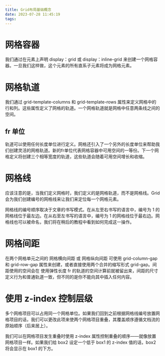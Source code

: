 ```yaml
---
title: Grid布局基础概念
date: 2023-07-28 11:45:19
tags:
---
```

# 网格容器
我们通过在元素上声明 display：grid 或 display：inline-grid 来创建一个网格容器。一旦我们这样做，这个元素的所有直系子元素将成为网格元素。

# 网格轨道
我们通过 grid-template-columns 和 grid-template-rows 属性来定义网格中的行和列。这些属性定义了网格的轨道。一个网格轨道就是网格中任意两条线之间的空间。

## fr 单位
轨道可以使用任何长度单位进行定义。网格还引入了一个另外的长度单位来帮助我们创建灵活的网格轨道。新的fr单位代表网格容器中可用空间的一等份。下一个网格定义将创建三个相等宽度的轨道，这些轨道会随着可用空间增长和收缩。

# 网格线
应该注意的是，当我们定义网格时，我们定义的是网格轨道，而不是网格线。Grid 会为我们创建编号的网格线来让我们来定位每一个网格元素。

网格线的编号顺序取决于文章的书写模式。在从左至右书写的语言中，编号为 1 的网格线位于最左边。在从右至左书写的语言中，编号为 1 的网格线位于最右边。网格线也可以被命名，我们将在稍后的教程中看到如何完成这一操作。

# 网格间距
在两个网格单元之间的 网格横向间距 或 网格纵向间距 可使用 grid-column-gap 和 grid-row-gap  属性来创建，或者直接使用两个合并的缩写形式 grid-gap。间距使用的空间会在 使用弹性长度 fr 的轨道的空间计算前就被留出来，间距的尺寸定义行为和普通轨道一致，但不同的是你不能向其中插入任何内容。

# 使用 z-index 控制层级
多个网格项目可以占用同一个网格单位。如果我们回到之前根据网格线编号放置网格项目的话，我们可以更改此项来使两个网格项目重叠，其覆盖顺序遵循文档流的原始顺序（后来居上）。

我们可以在网格项目发生重叠时使用 z-index 属性控制重叠的顺序——就像放置网格项目一样。如果我们给 box2 设定一个低于 box1 的 z-index 值的话，box2 将会显示在 box1 的下方。



